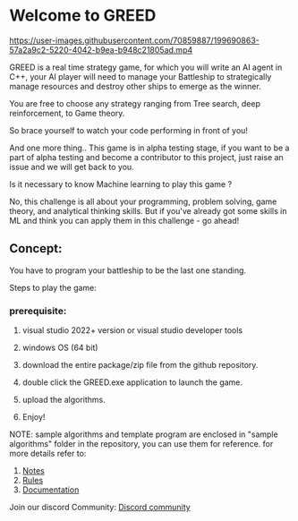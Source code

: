 


# Welcome to GREED

https://user-images.githubusercontent.com/70859887/199690863-57a2a9c2-5220-4042-b9ea-b948c21805ad.mp4

GREED is a real time strategy game, for which you will write an AI agent in C++, your AI player will need to manage your Battleship to strategically manage resources and destroy other ships to emerge as the winner.

You are free to choose any strategy ranging from Tree search, deep reinforcement, to Game theory.

So brace yourself to watch your code performing in front of you!

And one more thing..
This game is in alpha testing stage, if you want to be a part of alpha testing and become a contributor to this project, just raise an issue and we will get back to you.

Is it necessary to know Machine learning to play this game ?

No, this challenge is all about your programming, problem solving, game theory, and analytical thinking skills. But if you've already got some skills in ML and think you can apply them in this challenge - go ahead!




## Concept:
  You have to program your battleship to be the last one standing.


Steps to play the game:

### prerequisite:
  1. visual studio 2022+ version or visual studio developer tools
  2. windows OS (64 bit)	

1. download the entire package/zip file from the github repository.
2. double click the  GREED.exe application to launch the game.
3. upload the algorithms.
4. Enjoy!

NOTE: sample algorithms and template program are enclosed in "sample algorithms" folder in the repository, you can use them for reference.
for more details refer to:
1. [Notes](Notes.md)
2. [Rules](Rules.md)
3. [Documentation](Documentation.md)

Join our discord Community: [Discord community](https://discord.gg/vupXndVa)




